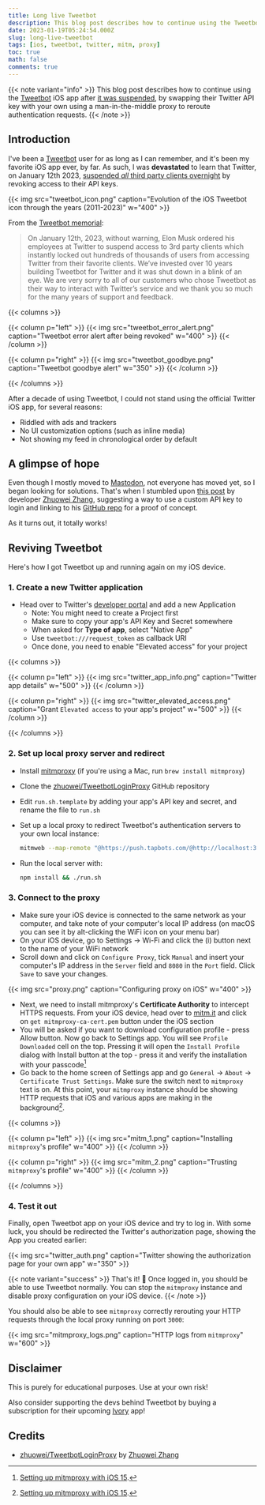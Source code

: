 ```yaml
---
title: Long live Tweetbot
description: This blog post describes how to continue using the Tweetbot iOS app after it was suspended, by swapping their Twitter API key with your own using a man-in-the-middle proxy to reroute authentication requests.
date: 2023-01-19T05:24:54.000Z
slug: long-live-tweetbot
tags: [ios, tweetbot, twitter, mitm, proxy]
toc: true
math: false
comments: true
---
```


{{< note variant="info" >}}
This blog post describes how to continue using the [Tweetbot](https://tapbots.com/tweetbot/) iOS app after [it was suspended]((https://mashable.com/article/twitter-elon-musk-third-party-client-api-tweetbot-twitterrific/)), by swapping their Twitter API key with your own using a man-in-the-middle proxy to reroute authentication requests.
{{< /note >}}

## Introduction

I've been a [Tweetbot](https://tapbots.com/tweetbot/) user for as long as I can remember, and it's been my favorite iOS app ever, by far. As such, I was **devastated** to learn that Twitter, on January 12th 2023, [suspended _all_ third party clients overnight](https://mashable.com/article/twitter-elon-musk-third-party-client-api-tweetbot-twitterrific/) by revoking access to their API keys.

{{< img src="tweetbot_icon.png" caption="Evolution of the iOS Tweetbot icon through the years (2011-2023)" w="400" >}}

From the [Tweetbot memorial](https://tapbots.com/tweetbot/):
> On January 12th, 2023, without warning, Elon Musk ordered his employees at Twitter to suspend access to 3rd party clients which instantly locked out hundreds of thousands of users from accessing Twitter from their favorite clients. We’ve invested over 10 years building Tweetbot for Twitter and it was shut down in a blink of an eye. We are very sorry to all of our customers who chose Tweetbot as their way to interact with Twitter’s service and we thank you so much for the many years of support and feedback.

{{< columns >}}

{{< column p="left" >}}
{{< img src="tweetbot_error_alert.png" caption="Tweetbot error alert after being revoked" w="400" >}}
{{< /column >}}

{{< column p="right" >}}
{{< img src="tweetbot_goodbye.png" caption="Tweetbot goodbye alert" w="350" >}}
{{< /column >}}

{{< /columns >}}

After a decade of using Tweetbot, I could not stand using the official Twitter iOS app, for several reasons:
- Riddled with ads and trackers
- No UI customization options (such as inline media)
- Not showing my feed in chronological order by default

## A glimpse of hope
Even though I mostly moved to [Mastodon](https://joinmastodon.org), not everyone has moved yet, so I began looking for solutions. That's when I stumbled upon [this post](https://notnow.dev/notice/ARh4u5BJD8mf2jG5yK) by developer [Zhuowei Zhang](https://zhuoweizhang.net), suggesting a way to use a custom API key to login and linking to his [GitHub repo](https://github.com/zhuowei/TweetbotLoginProxy) for a proof of concept.

As it turns out, it totally works!

## Reviving Tweetbot
Here's how I got Tweetbot up and running again on my iOS device.

### 1. Create a new Twitter application
* Head over to Twitter's [developer portal](https://developer.twitter.com) and add a new Application
    * Note: You might need to create a Project first
    * Make sure to copy your app's API Key and Secret somewhere
    * When asked for **Type of app**, select "Native App"
    * Use `tweetbot:///request_token` as callback URI
    * Once done, you need to enable "Elevated access" for your project

{{< columns >}}

{{< column p="left" >}}
{{< img src="twitter_app_info.png" caption="Twitter app details" w="500" >}}
{{< /column >}}

{{< column p="right" >}}
{{< img src="twitter_elevated_access.png" caption="Grant `Elevated access` to your app's project" w="500" >}}
{{< /column >}}

{{< /columns >}}

### 2. Set up local proxy server and redirect
* Install [mitmproxy](https://mitmproxy.org) (if you're using a Mac, run `brew install mitmproxy`)
* Clone the [zhuowei/TweetbotLoginProxy](https://github.com/zhuowei/TweetbotLoginProxy) GitHub repository
* Edit `run.sh.template` by adding your app's API key and secret, and rename the file to `run.sh`
* Set up a local proxy to redirect Tweetbot's authentication servers to your own local instance:

    ```bash
    mitmweb --map-remote "@https://push.tapbots.com/@http://localhost:3000/"
    ```
* Run the local server with:

    ```bash
    npm install && ./run.sh
    ```

### 3. Connect to the proxy
* Make sure your iOS device is connected to the same network as your computer, and take note of your computer's local IP address (on macOS you can see it by alt-clicking the WiFi icon on your menu bar)
* On your iOS device, go to Settings -> Wi-Fi and click the (i) button next to the name of your WiFi network
* Scroll down and click on `Configure Proxy`, tick `Manual` and insert your computer's IP address in the `Server` field and `8080` in the `Port` field. Click `Save` to save your changes.

{{< img src="proxy.png" caption="Configuring proxy on iOS" w="400" >}}

* Next, we need to install mitmproxy's **Certificate Authority** to intercept HTTPS requests. From your iOS device, head over to [mitm.it](https://mitm.it) and click on `get mitmproxy-ca-cert.pem` button under the iOS section
* You will be asked if you want to download configuration profile - press Allow button. Now go back to Settings app. You will see `Profile Downloaded` cell on the top. Pressing it will open the `Install Profile` dialog with Install button at the top - press it and verify the installation with your passcode[^1]
* Go back to the home screen of Settings app and go `General` -> `About` -> `Certificate Trust Settings`. Make sure the switch next to `mitmproxy` text is on. At this point, your `mitmproxy` instance should be showing HTTP requests that iOS and various apps are making in the background[^1].

{{< columns >}}

{{< column p="left" >}}
{{< img src="mitm_1.png" caption="Installing `mitmproxy`'s profile" w="400" >}}
{{< /column >}}

{{< column p="right" >}}
{{< img src="mitm_2.png" caption="Trusting `mitmproxy`'s profile" w="400" >}}
{{< /column >}}

{{< /columns >}}

### 4. Test it out
Finally, open Tweetbot app on your iOS device and try to log in.
With some luck, you should be redirected the Twitter's authorization page, showing the App you created earlier:

{{< img src="twitter_auth.png" caption="Twitter showing the authorization page for your own app" w="350" >}}

{{< note variant="success" >}}
That's it! 🎉 Once logged in, you should be able to use Tweetbot normally. You can stop the `mitmproxy` instance and disable proxy configuration on your iOS device.
{{< /note >}}

You should also be able to see `mitmproxy` correctly rerouting your HTTP requests through the local proxy running on port `3000`:

{{< img src="mitmproxy_logs.png" caption="HTTP logs from `mitmproxy`" w="600" >}}

## Disclaimer
This is purely for educational purposes. Use at your own risk!

Also consider supporting the devs behind Tweetbot by buying a subscription for their upcoming [Ivory](https://tapbots.com/ivory/) app!

## Credits
* [zhuowei/TweetbotLoginProxy](https://github.com/zhuowei/TweetbotLoginProxy) by [Zhuowei Zhang](https://zhuoweizhang.net)

[^1]: [Setting up mitmproxy with iOS 15](https://www.trickster.dev/post/setting-up-mitmproxy-with-ios15/).
